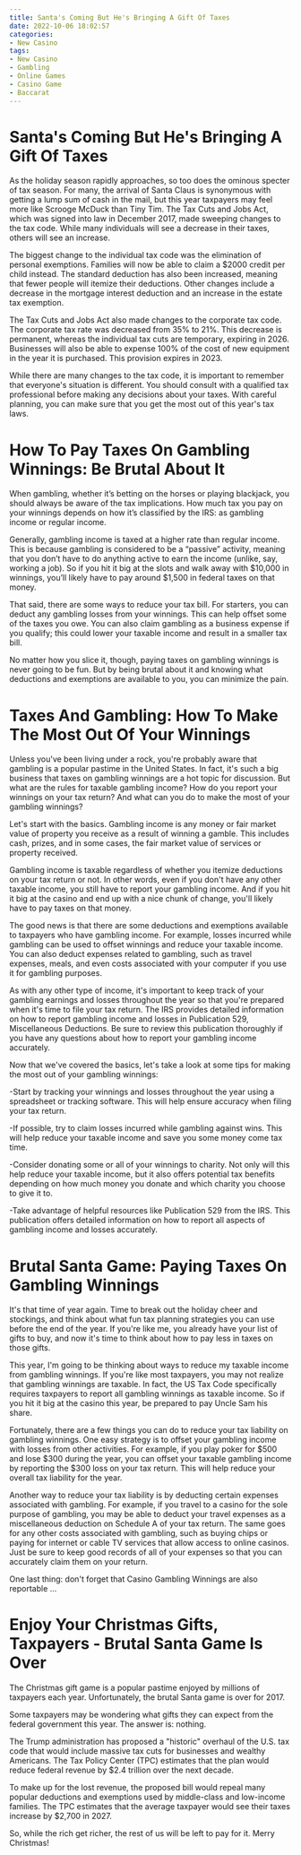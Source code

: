 ```yaml
---
title: Santa's Coming But He's Bringing A Gift Of Taxes
date: 2022-10-06 18:02:57
categories:
- New Casino
tags:
- New Casino
- Gambling
- Online Games
- Casino Game
- Baccarat
---
```



#  Santa's Coming But He's Bringing A Gift Of Taxes

As the holiday season rapidly approaches, so too does the ominous specter of tax season. For many, the arrival of Santa Claus is synonymous with getting a lump sum of cash in the mail, but this year taxpayers may feel more like Scrooge McDuck than Tiny Tim. The Tax Cuts and Jobs Act, which was signed into law in December 2017, made sweeping changes to the tax code. While many individuals will see a decrease in their taxes, others will see an increase.

The biggest change to the individual tax code was the elimination of personal exemptions. Families will now be able to claim a $2000 credit per child instead. The standard deduction has also been increased, meaning that fewer people will itemize their deductions. Other changes include a decrease in the mortgage interest deduction and an increase in the estate tax exemption.

The Tax Cuts and Jobs Act also made changes to the corporate tax code. The corporate tax rate was decreased from 35% to 21%. This decrease is permanent, whereas the individual tax cuts are temporary, expiring in 2026. Businesses will also be able to expense 100% of the cost of new equipment in the year it is purchased. This provision expires in 2023.

While there are many changes to the tax code, it is important to remember that everyone's situation is different. You should consult with a qualified tax professional before making any decisions about your taxes. With careful planning, you can make sure that you get the most out of this year's tax laws.

#  How To Pay Taxes On Gambling Winnings: Be Brutal About It

When gambling, whether it’s betting on the horses or playing blackjack, you should always be aware of the tax implications. How much tax you pay on your winnings depends on how it’s classified by the IRS: as gambling income or regular income.

Generally, gambling income is taxed at a higher rate than regular income. This is because gambling is considered to be a “passive” activity, meaning that you don’t have to do anything active to earn the income (unlike, say, working a job). So if you hit it big at the slots and walk away with $10,000 in winnings, you’ll likely have to pay around $1,500 in federal taxes on that money.

That said, there are some ways to reduce your tax bill. For starters, you can deduct any gambling losses from your winnings. This can help offset some of the taxes you owe. You can also claim gambling as a business expense if you qualify; this could lower your taxable income and result in a smaller tax bill.

No matter how you slice it, though, paying taxes on gambling winnings is never going to be fun. But by being brutal about it and knowing what deductions and exemptions are available to you, you can minimize the pain.

#  Taxes And Gambling: How To Make The Most Out Of Your Winnings

Unless you've been living under a rock, you're probably aware that gambling is a popular pastime in the United States. In fact, it's such a big business that taxes on gambling winnings are a hot topic for discussion. But what are the rules for taxable gambling income? How do you report your winnings on your tax return? And what can you do to make the most of your gambling winnings?

Let's start with the basics. Gambling income is any money or fair market value of property you receive as a result of winning a gamble. This includes cash, prizes, and in some cases, the fair market value of services or property received.

Gambling income is taxable regardless of whether you itemize deductions on your tax return or not. In other words, even if you don't have any other taxable income, you still have to report your gambling income. And if you hit it big at the casino and end up with a nice chunk of change, you'll likely have to pay taxes on that money.

The good news is that there are some deductions and exemptions available to taxpayers who have gambling income. For example, losses incurred while gambling can be used to offset winnings and reduce your taxable income. You can also deduct expenses related to gambling, such as travel expenses, meals, and even costs associated with your computer if you use it for gambling purposes.

As with any other type of income, it's important to keep track of your gambling earnings and losses throughout the year so that you're prepared when it's time to file your tax return. The IRS provides detailed information on how to report gambling income and losses in Publication 529, Miscellaneous Deductions. Be sure to review this publication thoroughly if you have any questions about how to report your gambling income accurately.

Now that we've covered the basics, let's take a look at some tips for making the most out of your gambling winnings:

-Start by tracking your winnings and losses throughout the year using a spreadsheet or tracking software. This will help ensure accuracy when filing your tax return.

-If possible, try to claim losses incurred while gambling against wins. This will help reduce your taxable income and save you some money come tax time.

-Consider donating some or all of your winnings to charity. Not only will this help reduce your taxable income, but it also offers potential tax benefits depending on how much money you donate and which charity you choose to give it to.

-Take advantage of helpful resources like Publication 529 from the IRS. This publication offers detailed information on how to report all aspects of gambling income and losses accurately.

#  Brutal Santa Game: Paying Taxes On Gambling Winnings

It's that time of year again. Time to break out the holiday cheer and stockings, and think about what fun tax planning strategies you can use before the end of the year. If you're like me, you already have your list of gifts to buy, and now it's time to think about how to pay less in taxes on those gifts.

This year, I'm going to be thinking about ways to reduce my taxable income from gambling winnings. If you're like most taxpayers, you may not realize that gambling winnings are taxable. In fact, the US Tax Code specifically requires taxpayers to report all gambling winnings as taxable income. So if you hit it big at the casino this year, be prepared to pay Uncle Sam his share.

Fortunately, there are a few things you can do to reduce your tax liability on gambling winnings. One easy strategy is to offset your gambling income with losses from other activities. For example, if you play poker for $500 and lose $300 during the year, you can offset your taxable gambling income by reporting the $300 loss on your tax return. This will help reduce your overall tax liability for the year.

Another way to reduce your tax liability is by deducting certain expenses associated with gambling. For example, if you travel to a casino for the sole purpose of gambling, you may be able to deduct your travel expenses as a miscellaneous deduction on Schedule A of your tax return. The same goes for any other costs associated with gambling, such as buying chips or paying for internet or cable TV services that allow access to online casinos. Just be sure to keep good records of all of your expenses so that you can accurately claim them on your return.

One last thing: don't forget that Casino Gambling Winnings are also reportable …

#  Enjoy Your Christmas Gifts, Taxpayers - Brutal Santa Game Is Over

The Christmas gift game is a popular pastime enjoyed by millions of taxpayers each year. Unfortunately, the brutal Santa game is over for 2017.

Some taxpayers may be wondering what gifts they can expect from the federal government this year. The answer is: nothing.

The Trump administration has proposed a "historic" overhaul of the U.S. tax code that would include massive tax cuts for businesses and wealthy Americans. The Tax Policy Center (TPC) estimates that the plan would reduce federal revenue by $2.4 trillion over the next decade.

 To make up for the lost revenue, the proposed bill would repeal many popular deductions and exemptions used by middle-class and low-income families. The TPC estimates that the average taxpayer would see their taxes increase by $2,700 in 2027.

So, while the rich get richer, the rest of us will be left to pay for it. Merry Christmas!